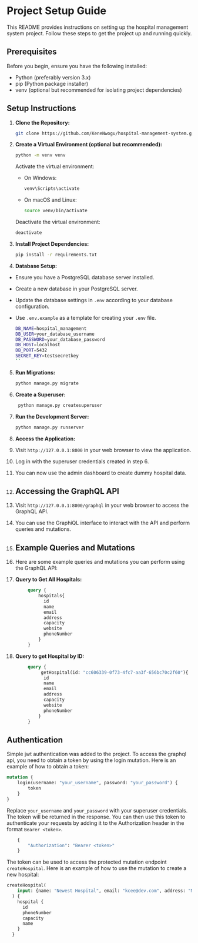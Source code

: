 # Project Setup Guide

This README provides instructions on setting up the hospital management system project. Follow these steps to get the project up and running quickly.

## Prerequisites

Before you begin, ensure you have the following installed:

- Python (preferably version 3.x)
- pip (Python package installer)
- venv (optional but recommended for isolating project dependencies)

## Setup Instructions

1. **Clone the Repository:**

   ```bash
   git clone https://github.com/KeneNwogu/hospital-management-system.git
    ```

2. **Create a Virtual Environment (optional but recommended):**

   ```bash
   python -m venv venv
   ```

   Activate the virtual environment:

   - On Windows:
     ```bash
     venv\Scripts\activate
     ```

   - On macOS and Linux:
     ```bash
     source venv/bin/activate
     ```

   Deactivate the virtual environment:

   ```bash
   deactivate
   ```
   
3. **Install Project Dependencies:**

   ```bash
   pip install -r requirements.txt
   ```
   
4. **Database Setup:**
- Ensure you have a PostgreSQL database server installed.
- Create a new database in your PostgreSQL server.
- Update the database settings in `.env` according to your database configuration.
- Use `.env.example` as a template for creating your `.env` file.

   ```bash
   DB_NAME=hospital_management
   DB_USER=your_database_username
   DB_PASSWORD=your_database_password
   DB_HOST=localhost
   DB_PORT=5432
   SECRET_KEY=testsecretkey
   ``

5. **Run Migrations:**

   ```bash
   python manage.py migrate
   ```
6. **Create a Superuser:**

   ```bash
    python manage.py createsuperuser
    ```
7. **Run the Development Server:**

   ```bash
   python manage.py runserver
   ```
8. **Access the Application:**
9. Visit `http://127.0.0.1:8000` in your web browser to view the application.
10. Log in with the superuser credentials created in step 6.
11. You can now use the admin dashboard to create dummy hospital data.
12. ## Accessing the GraphQL API
13. Visit `http://127.0.0.1:8000/graphql` in your web browser to access the GraphQL API.
14. You can use the GraphiQL interface to interact with the API and perform queries and mutations.
15. ## Example Queries and Mutations
16. Here are some example queries and mutations you can perform using the GraphQL API:
17. **Query to Get All Hospitals:**
```graphql
        query {
            hospitals{
              id
              name
              email
              address
              capacity
              website
              phoneNumber
            }
        }
```
18. **Query to get Hospital by ID:**
```graphql
        query {
             getHospital(id: "cc606339-0f73-4fc7-aa3f-656bc70c2f60"){
              id
              name
              email
              address
              capacity
              website
              phoneNumber
            }
        }
```

## Authentication
Simple jwt authentication was added to the project. To access the graphql api, you need to obtain a token by using the login mutation. Here is an example of how to obtain a token:

```graphql
mutation {
    login(username: "your_username", password: "your_password") {
        token
    }
}
  ```
Replace `your_username` and `your_password` with your superuser credentials. The token will be returned in the response. 
You can then use this token to authenticate your requests by adding it to the Authorization header in the format `Bearer <token>`.
    
```graphql
    {
        "Authorization": "Bearer <token>"
    }
   ```

The token can be used to access the protected mutation endpoint `createHospital`. 
Here is an example of how to use the mutation to create a new hospital:

```graphql
createHospital(
    input: {name: "Newest Hospital", email: "kcee@dev.com", address: "Moluwe", phoneNumber: "08052218036", capacity: 1000, website: "kcee.com"}
  ) {
    hospital {
      id
      phoneNumber
      capacity
      name
    }
  }
```